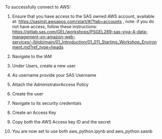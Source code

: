 To successfully connect to AWS:
1) Ensure that you have access to the SAS owned AWS account, available at: https://sasinst.awsapps.com/start/#/?tab=accounts , note: if you do not have access, follow these instructions: https://gitlab.sas.com/GEL/workshops/PSGEL289-sas-viya-4-data-management-on-amazon-web-services/-/blob/main/01_Introduction/01_011_Starting_Workshop_Environment.md?ref_type=heads 

2) Navigate to the IAM

3) Under Users, create a new user

4) As username provide your SAS Username

5) Attach the AdministratorAccess Policy

6) Create the user

7) Navigate to its security credentials 

8) Create an Access Key

9) Copy both the AWS Access key ID and the secret

10) You are now set to use both aws_python.ipynb and aws_python.sasnb